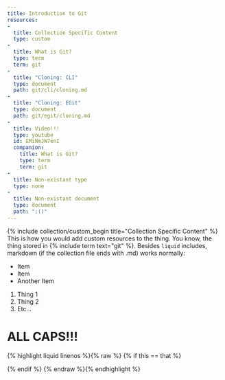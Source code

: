 ```yaml
---
title: Introduction to Git
resources:
-
  title: Collection Specific Content
  type: custom
-
  title: What is Git?
  type: term
  term: git
-
  title: "Cloning: CLI"
  type: document
  path: git/cli/cloning.md
-
  title: "Cloning: EGit"
  type: document
  path: git/egit/cloning.md
-
  title: Video!!!
  type: youtube
  id: EMiNmJW7enI
  companion:
    title: What is Git?
    type: term
    term: git
-
  title: Non-existant type
  type: none
-
  title: Non-existant document
  type: document
  path: ":()"
---
```

{% include collection/custom_begin title="Collection Specific Content" %}
This is how you would add custom resources to the thing. You know, the thing stored in {% include term text="git" %}. Besides `liquid` includes, markdown (if the collection file ends with .md) works normally:
- Item
- Item
- Another Item

1. Thing 1
2. Thing 2
3. Etc...

# ALL CAPS!!!

{% highlight liquid linenos %}{% raw %}
{% if this == that %}

{% endif %}
{% endraw %}{% endhighlight %}